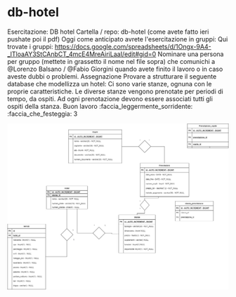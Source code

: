 # db-hotel

Esercitazione: DB hotel
Cartella / repo: db-hotel (come avete fatto ieri pushate poi il pdf)
Oggi come anticipato avrete l'esercitazione in gruppi:
Qui trovate i gruppi:
https://docs.google.com/spreadsheets/d/1Ongx-9A4-_lTloaAY3StCAnbCT_4mcE4MreAiriLaaI/edit#gid=0
Nominare una persona per gruppo (mettete in grassetto il nome nel file sopra) che comunichi a @Lorenzo Balsano / @Fabio Giorgini quando avete finito il lavoro o in caso aveste dubbi o problemi.
Assegnazione
Provare a strutturare il seguente database che modellizza un hotel:
Ci sono varie stanze, ognuna con le proprie caratteristiche.
Le diverse stanze vengono prenotate per periodi di tempo, da ospiti.
Ad ogni prenotazione devono essere associati tutti gli ospiti della stanza.
Buon lavoro :faccia_leggermente_sorridente:
:faccia_che_festeggia:
3



![DB hotel](https://github.com/MauroLaBarbera/db-hotel/blob/master/ciao.jpg)
